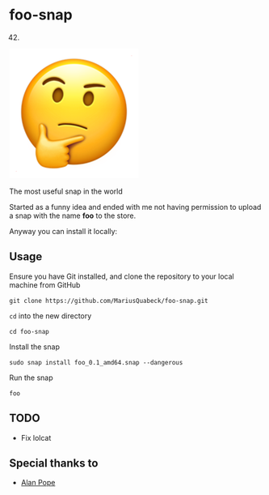# foo-snap
42.
![alt text](https://raw.githubusercontent.com/MariusQuabeck/foo-snap/master/foo.png "foo logo")

The most useful snap in the world


Started as a funny idea and ended with me not having permission to upload a snap with the name **foo** to the store.

Anyway you can install it locally:

Usage
-----

Ensure you have Git installed, and clone the repository to your local machine from GitHub
```
git clone https://github.com/MariusQuabeck/foo-snap.git
```
`cd` into the new directory
```
cd foo-snap
```
Install the snap
```
sudo snap install foo_0.1_amd64.snap --dangerous
```
Run the snap
```
foo
```
TODO
------
- Fix lolcat

Special thanks to
------
- [Alan Pope](https://github.com/popey)
